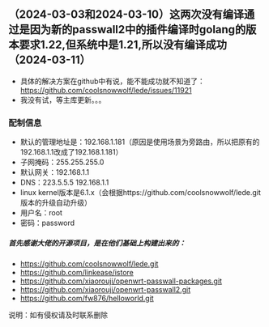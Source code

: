 ## （2024-03-03和2024-03-10）这两次没有编译通过是因为新的passwall2中的插件编译时golang的版本要求1.22,但系统中是1.21,所以没有编译成功（2024-03-11）
- 具体的解决方案在github中有说，能不能成功就不知道了：https://github.com/coolsnowwolf/lede/issues/11921
- 我没有试，等主库更新。。。
### 配制信息
- 默认的管理地址是：192.168.1.181（原因是使用场景为旁路由，所以把原有的192.168.1.1改成了192.168.1.181）
- 子网掩码：255.255.255.0
- 默认网关：192.168.1.1
- DNS：223.5.5.5 192.168.1.1
- linux kernel版本是6.1.x（会根据https://github.com/coolsnowwolf/lede.git版本的升级自动升级）
- 用户名：root
- 密码：password
##### 首先感谢大佬的开源项目，是在他们基础上构建出来的：
- https://github.com/coolsnowwolf/lede.git
- https://github.com/linkease/istore
- https://github.com/xiaorouji/openwrt-passwall-packages.git
- https://github.com/xiaorouji/openwrt-passwall2.git
- https://github.com/fw876/helloworld.git

说明：如有侵权请及时联系删除
